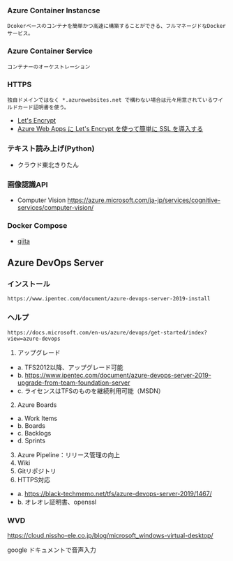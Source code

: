 ### Azure Container Instancse
	Dcokerベースのコンテナを簡単かつ高速に構築することができる、フルマネージドなDockerサービス。
### Azure Container Service
	コンテナーのオーケストレーション
### HTTPS
	独自ドメインではなく *.azurewebsites.net で構わない場合は元々用意されているワイルドカード証明書を使う。
* [Let's Encrypt](https://letsencrypt.jp/)
* [Azure Web Apps に Let's Encrypt を使って簡単に SSL を導入する](https://m2wasabi.hatenablog.com/entry/2017/02/07/100000)
### テキスト読み上げ(Python)
* クラウド東北きりたん
### 画像認識API
* Computer Vision
	https://azure.microsoft.com/ja-jp/services/cognitive-services/computer-vision/

### Docker Compose
* [qiita](https://qiita.com/zembutsu/items/9e9d80e05e36e882caaa)

## Azure DevOps Server
### インストール
	https://www.ipentec.com/document/azure-devops-server-2019-install
### ヘルプ
	https://docs.microsoft.com/en-us/azure/devops/get-started/index?view=azure-devops
1. アップグレード
*	a. TFS2012以降、アップグレード可能
*	b. https://www.ipentec.com/document/azure-devops-server-2019-upgrade-from-team-foundation-server
*	c. ライセンスはTFSのものを継続利用可能（MSDN）
2. Azure Boards
*	a. Work Items
*	b. Boards
*	c. Backlogs
*	d. Sprints
3. Azure Pipeline：リリース管理の向上
4. Wiki
5. Gitリポジトリ
6. HTTPS対応
*	a. https://black-techmemo.net/tfs/azure-devops-server-2019/1467/
*	b. オレオレ証明書、openssl

### WVD
https://cloud.nissho-ele.co.jp/blog/microsoft_windows-virtual-desktop/

google ドキュメントで音声入力